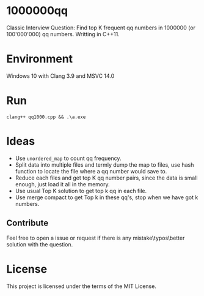 # 1000000qq

Classic Interview Question: Find top K frequent qq numbers in 1000000 (or 100'000'000) qq numbers. Writting in C++11.



# Environment

Windows 10 with Clang 3.9 and MSVC 14.0



# Run

```
clang++ qq1000.cpp && .\a.exe
```



# Ideas


- Use `unordered_map` to count qq frequency.
- Split data into multiple files and termly dump the map to files, use hash function to locate the file where a qq number would save to.
- Reduce each files and get top K qq number pairs, since the data is small enough, just load it all in the memory.
- Use usual Top K solution to get top k qq  in each file.
- Use merge compact to get Top k in these  qq's, stop when we have got k numbers.



## Contribute

Feel free to open a issue or request if there is any mistake\typos\better solution with the question.



# License

This project is licensed under the terms of the MIT License.

